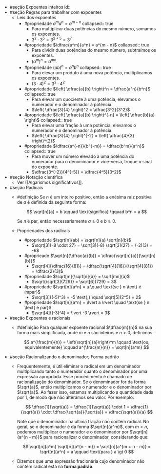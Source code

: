- #seção Expoentes inteiros
  id::
- #seção Regras para trabalhar com expoentes
	- Leis dos expoentes
		- #propriedade $a^m a^n = a^{m + n}$
		  collapsed:: true
			- Para multiplicar duas potências do mesmo número, somamos os expoentes.
			- $3^2 \cdot 3^5 = 3^{2+5} = 3^7$
		- #propriedade $\dfrac{a^m}{a^n} = a^{m - n}$
		  collapsed:: true
			- Para dividir duas potências do mesmo número, subtraímos os expoentes.
			- $(a^m)^n = a^{mn}$.
		- #propriedade $(ab)^n = a^n b^n$
		  collapsed:: true
			- Para elevar um produto à uma nova potência, multiplicamos os expoentes.
			- $(3 \cdot 4)^2 = 3^2 \cdot 4^2$
		- #propriedade $\left( \dfrac{a}{b} \right)^n  = \dfrac{a^n}{b^n}$
		  collapsed:: true
			- Para elevar um quociente à uma potência, elevamos o numerador e o denominador à potência.
			- $\left( \dfrac{3}{4} \right)^2  = \dfrac{3^2}{3^2}$
		- #propriedade $\left( \dfrac{a}{b} \right)^{-n} = \left( \dfrac{b}{a} \right)$
		  collapsed:: true
			- Para elevar uma fração à uma potência, elevamos o numerador e o denominador à potência.
			- $\left( \dfrac{3}{4} \right)^{-2} = \left( \dfrac{4}{3} \right)^{2}$
		- #propriedade $\dfrac{a^{-n}}{b^{-m}} = \dfrac{b^m}{a^n}$
		  collapsed:: true
			- Para mover um número elevado à uma potência do numerador para o denominador e vice-versa, troque o sinal do expoente.
			- $\dfrac{3^{-2}}{4^{-5}} = \dfrac{4^5}{3^2}$
- #seção Notação científica
	- Ver [[Algarismos significativos]].
- #seção Radicais
	- #definição Se $n$ é um inteiro positivo, então a enésima raiz positiva de $a$ é definida da seguinte forma:
	  
	  $$
	  \sqrt[n]{a} = b \qquad \text{significa} \qquad b^n = a
	  $$
	  
	  Se $n$ é par, então necessariamente $a \geq 0$ e $b \geq 0$.
	- Propriedades dos radicais
		- #propriedade $\sqrt[n]{ab} = \sqrt[n]{a} \sqrt[n]{b}$
			- $\sqrt[3]{-8 \cdot 27} = \sqrt[3]{-8} \sqrt[3]{27} = (-2)(3) = -6$
		- #proprieade $\sqrt[n]{\dfrac{a}{b}} = \dfrac{\sqrt[n]{a}}{\sqrt[n]{b}}$
			- $\sqrt[4]{\dfrac{16}{81}} = \dfrac{\sqrt[4]{16}}{\sqrt[4]{81}} = \dfrac{2}{3}$
		- #propriedade $\sqrt[m]{\sqrt[n]{a}} = \sqrt[mn]{a}$
			- $\sqrt{\sqrt[3]{729}} = \sqrt[6]{729} = 3$
		- #propriedade $\sqrt[n]{a^n} = a \quad \text{se } n \text{ é ímpar}$
			- $\sqrt[3]{(-5)^3} = -5 \text{,} \quad \sqrt[5]{2^5} = 2$
		- #propriedade $\sqrt[n]{a^n} = \lvert a \rvert \quad \text{se } n \text{ é par}$
			- $\sqrt[4]{(-3)^4} = \lvert -3 \rvert = 3$
- #seção Expoentes e racionais
	- #definição Para qualquer expoente racional $\dfrac{m}{n}$ na sua forma mais simplificada, onde $m$ e $n$ são inteiros e $n \gt 0$, definimos:
	      
	  $$
	  a^{\frac{m}{n}} = \left(\sqrt[n]{a}\right)^m \qquad \text{ou, equivalentemente} \qquad a^{\frac{m}{n}} = \sqrt[n]{a^m}
	  $$
- #seção Racionalizando o denominador; Forma padrão
	- Freqüentemente, é útil eliminar o radical em um denominador multiplicando tanto o numerador quanto o denominador por uma expressão apropriada. Esse procedimento é chamado de racionalização do denominador. Se o denominador for da forma $\sqrt{a}$, então multiplicamos o numerador e o denominador por $\sqrt{a}$. Ao fazer isso, estamos multiplicando a quantidade dada por 1, de modo que não alteramos seu valor. Por exemplo:
	  
	  $$
	  \dfrac{1}{\sqrt{a}} = \dfrac{1}{\sqrt{a}} \cdot 1 = \dfrac{1}{\sqrt{a}} \cdot \dfrac{\sqrt{a}}{\sqrt{a}} = \dfrac{\sqrt{a}}{a}
	  $$
	  
	  Note que o denominador na última fração não contém radical. No geral, se o denominador é da forma $\sqrt[n]{a^m}$, com $m \lt n$, podemos multiplicar o numerador e o denominador por $\sqrt[n]{a^{n - m}}$ para racionalizar o denominador, considerando que:
	  
	  $$
	  \sqrt[n]{a^m} \sqrt[n]{a^{n - m}} = \sqrt[n]{a^{m + n - m}} = \sqrt[n]{a^n} = a \qquad \text{para } a \gt 0
	  $$
	- Dizemos que uma expressão fracionária cujo denominador não contém radical está na **forma padrão**.